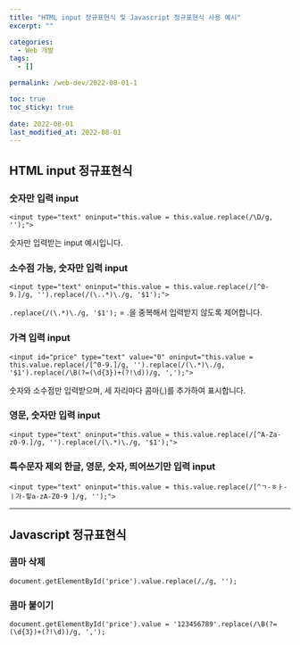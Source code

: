 ```yaml
---
title: "HTML input 정규표현식 및 Javascript 정규표현식 사용 예시"
excerpt: ""

categories:
  - Web 개발
tags:
  - []

permalink: /web-dev/2022-08-01-1

toc: true
toc_sticky: true
 
date: 2022-08-01
last_modified_at: 2022-08-01
---
```


## HTML input 정규표현식

### 숫자만 입력 input
```
<input type="text" oninput="this.value = this.value.replace(/\D/g, '');">
```
숫자만 입력받는 input 예시입니다.

### 소수점 가능, 숫자만 입력 input
```
<input type="text" oninput="this.value = this.value.replace(/[^0-9.]/g, '').replace(/(\..*)\./g, '$1');">
```
`.replace(/(\.*)\./g, '$1');` = .을 중복해서 입력받지 않도록 제어합니다.

### 가격 입력 input
```
<input id="price" type="text" value="0" oninput="this.value = this.value.replace(/[^0-9.]/g, '').replace(/(\.*)\./g, '$1').replace(/\B(?=(\d{3})+(?!\d))/g, ',');">
```
숫자와 소수점만 입력받으며, 세 자리마다 콤마(,)를 추가하여 표시합니다.

### 영문, 숫자만 입력 input
```
<input type="text" oninput="this.value = this.value.replace(/[^A-Za-z0-9.]/g, '').replace(/(\.*)\./g, '$1');">
```

### 특수문자 제외 한글, 영문, 숫자, 띄어쓰기만 입력 input
```
<input type="text" oninput="this.value = this.value.replace(/[^ㄱ-ㅎㅏ-ㅣ가-힣a-zA-Z0-9 ]/g, '');">
```

---

## Javascript 정규표현식

### 콤마 삭제
```
document.getElementById('price').value.replace(/,/g, '');
```

### 콤마 붙이기
```
document.getElementById('price').value = '123456789'.replace(/\B(?=(\d{3})+(?!\d))/g, ',');
```
